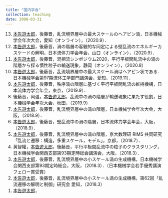 ```yaml
---
title: "国内学会"
collection: teaching
date: 2098-03-31
---
```


<ol reversed>
<li>
<u>本告遊太郎</u>，後藤晋，乱流境界層中の最大スケールのヘアピン渦，日本機械学会年次大会，愛知（オンライン），（2020.9）．
</li>
<li>
<u>本告遊太郎</u>，後藤晋，渦の階層の客観的な同定による壁乱流のエネルギーカスケードの解明，日本流体力学会年会，山口（オンライン），（2020.9）．
</li>
<li>
<u>本告遊太郎</u>，後藤晋，混相流シンポジウム2020，平行平板間乱流中の渦の階層から探る慣性粒子の輸送現象，静岡（オンライン），（2020.8）
</li>
<li>
<u>本告遊太郎</u>，後藤晋，乱流境界層中の最大スケール渦はヘアピン状である．日本機械学会第97期流体工学部門講演会，愛知，（2019.11）．
</li>
<li>
<u>本告遊太郎</u>，後藤晋，秩序渦の階層に基づく平行平板間乱流の維持機構，日本流体力学会年会，東京，（2019.9）．
</li>
<li>
後藤晋，岡温，<u>本告遊太郎</u>，乱流中の渦の階層が輸送現象に果たす役割，日本機械学会年次大会，秋田，（2019.9）
</li>
<li>
<u>本告遊太郎</u>，後藤晋，乱流境界層中の渦の階層，日本機械学会年次大会，大阪，（2018.9）．
</li>
<li>
<u>本告遊太郎</u>，後藤晋，壁乱流中の渦の階層，日本流体力学会年会，大阪，（2018.9）．
</li>
<li>
<u>本告遊太郎</u>，後藤晋，乱流境界層中の渦の階層，京大数理研 RIMS 共同研究「乱流と遷移：構造，多重スケール，モデル」，京都，（2018.7）．
</li>
<li>
黄智權，<u>本告遊太郎</u>，後藤晋，平行平板間乱流中の粒子のクラスタリング，日本機械学会関西支部第93期定時総会講演会，大阪，（2018.3）．
</li>
<li>
<u>本告遊太郎</u>，後藤晋，乱流境界層中の小スケール渦の生成機構，日本機械学会関西支部第93期定時総会，大阪，（2018.3）．（日本機械学会若手優秀講演フェロー賞受賞）
</li>
<li>
<u>本告遊太郎</u>，後藤晋，乱流境界層中の小スケール渦の生成機構，第62回「乱流遷移の解明と制御」研究会 愛知，（2018.3）
</li>
<li>
<u>本告遊太郎</u>，
</li>
</ol>
